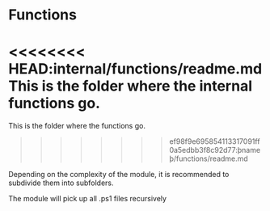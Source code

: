 ﻿# Functions

<<<<<<<< HEAD:internal/functions/readme.md
This is the folder where the internal functions go.
========
This is the folder where the functions go.
>>>>>>>> ef98f9e695854113317091ff0a5edbb3f8c92d77:þnameþ/functions/readme.md

Depending on the complexity of the module, it is recommended to subdivide them into subfolders.

The module will pick up all .ps1 files recursively
